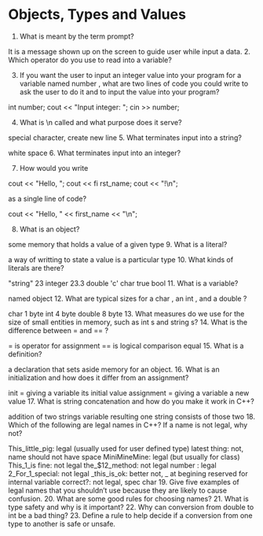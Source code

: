 # Objects, Types and Values

1. What is meant by the term prompt?

It is a message shown up on the screen to guide user while input a data.
2. Which operator do you use to read into a variable?

>>
3. If you want the user to input an integer value into your program for a
variable named number , what are two lines of code you could write to
ask the user to do it and to input the value into your program?

int number;
cout << "Input integer: ";
cin >> number;

4. What is \n called and what purpose does it serve?

special character, create new line
5. What terminates input into a string?

white space
6. What terminates input into an integer?


7. How would you write

cout << "Hello, ";
cout << fi rst_name;
cout << "!\n";

as a single line of code?

cout << "Hello, " << first_name << "\n";

8. What is an object?

some memory that holds a value of a given type
9. What is a literal?

a way of writting to state a value is a particular type
10. What kinds of literals are there?

"string"
23 integer
23.3 double
'c'  char
true bool
11. What is a variable?

named object
12. What are typical sizes for a char , an int , and a double ?

char 1 byte
int 4 byte
double 8 byte
13. What measures do we use for the size of small entities in memory, such
as int s and string s?
14. What is the difference between = and == ?

= is operator for assignment
== is logical comparison equal
15. What is a definition?

a declaration that sets aside memory for an object.
16. What is an initialization and how does it differ from an assignment?

init = giving a variable its initial value
assignment = giving a variable a new value
17. What is string concatenation and how do you make it work in C++?

addition of two strings variable resulting one string consists of those two
18. Which of the following are legal names in C++? If a name is not legal,
why not?

This_little_pig: legal (usually used for user defined type)
latest thing: not, name should not have space
MiniMineMine: legal (but usually for class)
This_1_is fine: not legal
the_$12_method: not legal
number : legal
2_For_1_special: not legal
_this_is_ok: better not, _ at begining reserved for internal variable
correct?: not legal, spec char
19. Give five examples of legal names that you shouldn’t use because they are
likely to cause confusion.
20. What are some good rules for choosing names?
21. What is type safety and why is it important?
22. Why can conversion from double to int be a bad thing?
23. Define a rule to help decide if a conversion from one type to another is
safe or unsafe.